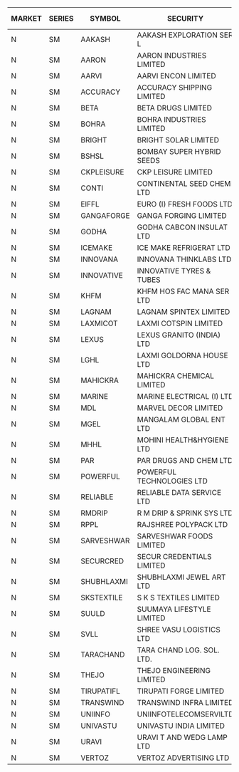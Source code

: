 


| MARKET | SERIES | SYMBOL | SECURITY | PREV CL PR | OPEN PRICE | HIGH PRICE | LOW PRICE | CLOSE PRICE | NET TRDVAL | NET TRDQTY | CORP IND | HI 52 WK | LO 52 WK |
| ----- | ----- | ----- | ----- | ----- | ----- | ----- | ----- | ----- | ----- | ----- | ----- | ----- | ----- |
| N | SM | AAKASH | AAKASH EXPLORATION SER L | 20.00 | 19.00 | 19.00 | 19.00 | 19.00 | 57000.00 | 3000 |  | 87.80 | 14.10 |
| N | SM | AARON | AARON INDUSTRIES LIMITED | 40.25 | 40.15 | 40.15 | 40.15 | 40.15 | 132495.00 | 3300 |  | 53.50 | 39.00 |
| N | SM | AARVI | AARVI ENCON LIMITED | 22.50 | 22.50 | 22.50 | 22.50 | 22.50 | 90000.00 | 4000 |  | 50.05 | 20.15 |
| N | SM | ACCURACY | ACCURACY SHIPPING LIMITED | 18.00 | 17.10 | 17.10 | 17.10 | 17.10 | 27360.00 | 1600 |  | 79.00 | 12.35 |
| N | SM | BETA | BETA DRUGS LIMITED | 50.50 | 55.90 | 55.90 | 46.70 | 55.50 | 126480.00 | 2400 |  | 110.00 | 37.00 |
| N | SM | BOHRA | BOHRA INDUSTRIES LIMITED | 1.00 | 1.05 | 1.05 | 1.05 | 1.05 | 4200.00 | 4000 |  | 13.50 | .35 |
| N | SM | BRIGHT | BRIGHT SOLAR LIMITED | 7.45 | 7.10 | 7.10 | 7.10 | 7.10 | 42600.00 | 6000 |  | 23.75 | 6.45 |
| N | SM | BSHSL | BOMBAY SUPER HYBRID SEEDS | 109.25 | 108.50 | 108.50 | 108.50 | 108.50 | 130200.00 | 1200 |  | 136.00 | 98.20 |
| N | SM | CKPLEISURE | CKP LEISURE LIMITED | 4.25 | 4.05 | 4.05 | 4.05 | 4.05 | 97200.00 | 24000 |  | 7.55 | 4.05 |
| N | SM | CONTI | CONTINENTAL SEED CHEM LTD | 15.75 | 16.50 | 16.50 | 16.50 | 16.50 | 494950.50 | 29997 |  | 102.20 | 10.75 |
| N | SM | EIFFL | EURO (I) FRESH FOODS LTD | 80.00 | 80.00 | 80.25 | 80.00 | 80.25 | 256400.00 | 3200 |  | 131.00 | 71.00 |
| N | SM | GANGAFORGE | GANGA FORGING LIMITED | 15.25 | 15.00 | 15.00 | 14.50 | 14.75 | 177000.00 | 12000 |  | 19.70 | 8.70 |
| N | SM | GODHA | GODHA CABCON INSULAT LTD | 29.50 | 29.90 | 29.90 | 29.75 | 29.75 | 238600.00 | 8000 |  | 30.40 | 10.95 |
| N | SM | ICEMAKE | ICE MAKE REFRIGERAT LTD | 36.00 | 36.00 | 37.25 | 36.00 | 37.25 | 218800.00 | 6000 |  | 82.95 | 25.65 |
| N | SM | INNOVANA | INNOVANA THINKLABS LTD. | 96.60 | 91.80 | 91.80 | 91.80 | 91.80 | 91800.00 | 1000 |  | 409.00 | 73.05 |
| N | SM | INNOVATIVE | INNOVATIVE TYRES & TUBES | 6.05 | 5.80 | 5.80 | 5.80 | 5.80 | 17400.00 | 3000 |  | 22.20 | 5.40 |
| N | SM | KHFM | KHFM HOS FAC MANA SER LTD | 26.85 | 27.50 | 27.55 | 26.50 | 26.75 | 2658600.00 | 99000 |  | 36.80 | 22.50 |
| N | SM | LAGNAM | LAGNAM SPINTEX LIMITED | 7.60 | 7.95 | 7.95 | 7.95 | 7.95 | 47700.00 | 6000 |  | 15.75 | 7.05 |
| N | SM | LAXMICOT | LAXMI COTSPIN LIMITED | 6.05 | 7.05 | 7.05 | 7.05 | 7.05 | 42300.00 | 6000 |  | 14.80 | 5.80 |
| N | SM | LEXUS | LEXUS GRANITO (INDIA) LTD | 7.95 | 7.95 | 7.95 | 7.95 | 7.95 | 7950.00 | 1000 |  | 24.75 | 4.55 |
| N | SM | LGHL | LAXMI GOLDORNA HOUSE LTD | 15.05 | 15.45 | 15.45 | 14.95 | 15.05 | 2662000.00 | 176000 |  | 15.45 | 14.95 |
| N | SM | MAHICKRA | MAHICKRA CHEMICAL LIMITED | 73.45 | 74.05 | 74.05 | 74.05 | 74.05 | 111075.00 | 1500 |  | 93.50 | 45.10 |
| N | SM | MARINE | MARINE ELECTRICAL (I) LTD | 89.75 | 90.00 | 90.00 | 86.00 | 87.90 | 888600.00 | 10000 |  | 123.00 | 78.00 |
| N | SM | MDL | MARVEL DECOR LIMITED | 25.05 | 25.50 | 25.50 | 25.50 | 25.50 | 102000.00 | 4000 |  | 30.00 | 13.90 |
| N | SM | MGEL | MANGALAM GLOBAL ENT LTD | 55.50 | 55.25 | 55.25 | 55.25 | 55.25 | 110500.00 | 2000 |  | 58.30 | 51.05 |
| N | SM | MHHL | MOHINI HEALTH&HYGIENE LTD | 17.70 | 17.00 | 17.00 | 17.00 | 17.00 | 102000.00 | 6000 |  | 25.10 | 11.35 |
| N | SM | PAR | PAR DRUGS AND CHEM LTD | 34.75 | 34.00 | 34.00 | 34.00 | 34.00 | 68000.00 | 2000 |  | 56.00 | 26.20 |
| N | SM | POWERFUL | POWERFUL TECHNOLOGIES LTD | 9.60 | 9.15 | 9.15 | 9.15 | 9.15 | 256200.00 | 28000 |  | 16.95 | 3.45 |
| N | SM | RELIABLE | RELIABLE DATA SERVICE LTD | 26.50 | 25.20 | 25.20 | 25.20 | 25.20 | 120960.00 | 4800 |  | 53.80 | 19.95 |
| N | SM | RMDRIP | R M DRIP & SPRINK SYS LTD | 41.55 | 41.85 | 43.50 | 41.85 | 43.00 | 4460200.00 | 104000 |  | 43.50 | 13.00 |
| N | SM | RPPL | RAJSHREE POLYPACK LTD | 62.00 | 63.20 | 63.25 | 63.20 | 63.25 | 126450.00 | 2000 |  | 118.00 | 50.00 |
| N | SM | SARVESHWAR | SARVESHWAR FOODS LIMITED | 13.10 | 13.75 | 13.75 | 13.70 | 13.75 | 65920.00 | 4800 |  | 43.85 | 8.45 |
| N | SM | SECURCRED | SECUR CREDENTIALS LIMITED | 17.75 | 18.60 | 18.60 | 18.60 | 18.60 | 22320.00 | 1200 |  | 110.00 | 12.15 |
| N | SM | SHUBHLAXMI | SHUBHLAXMI JEWEL ART LTD | 23.05 | 23.05 | 23.05 | 23.05 | 23.05 | 69150.00 | 3000 |  | 209.50 | 21.50 |
| N | SM | SKSTEXTILE | S K S TEXTILES LIMITED | 30.00 | 28.50 | 28.50 | 28.50 | 28.50 | 114000.00 | 4000 |  | 48.90 | 22.25 |
| N | SM | SUULD | SUUMAYA LIFESTYLE LIMITED | 35.00 | 36.10 | 36.10 | 36.10 | 36.10 | 288800.00 | 8000 |  | 37.00 | 15.05 |
| N | SM | SVLL | SHREE VASU LOGISTICS LTD | 80.00 | 76.00 | 76.00 | 76.00 | 76.00 | 76000.00 | 1000 |  | 130.00 | 70.00 |
| N | SM | TARACHAND | TARA CHAND LOG. SOL. LTD. | 36.00 | 36.50 | 36.50 | 30.55 | 35.05 | 347300.00 | 10000 |  | 43.75 | 21.10 |
| N | SM | THEJO | THEJO ENGINEERING LIMITED | 371.65 | 361.00 | 377.45 | 354.50 | 354.70 | 797970.00 | 2200 |  | 607.70 | 350.55 |
| N | SM | TIRUPATIFL | TIRUPATI FORGE LIMITED | 28.80 | 28.80 | 28.80 | 28.80 | 28.80 | 92160.00 | 3200 |  | 50.70 | 25.55 |
| N | SM | TRANSWIND | TRANSWIND INFRA LIMITED | 3.65 | 3.80 | 3.80 | 3.80 | 3.80 | 15200.00 | 4000 |  | 9.50 | 2.85 |
| N | SM | UNIINFO | UNIINFOTELECOMSERVILTD | 12.60 | 12.65 | 12.65 | 12.00 | 12.25 | 172600.00 | 14000 |  | 44.80 | 12.00 |
| N | SM | UNIVASTU | UNIVASTU INDIA LIMITED | 34.20 | 31.50 | 31.50 | 31.50 | 31.50 | 94500.00 | 3000 |  | 85.00 | 31.50 |
| N | SM | URAVI | URAVI T AND WEDG LAMP LTD | 106.40 | 107.50 | 107.50 | 107.50 | 107.50 | 1806000.00 | 16800 |  | 120.50 | 95.00 |
| N | SM | VERTOZ | VERTOZ ADVERTISING LTD | 70.35 | 71.75 | 71.75 | 69.00 | 69.80 | 672720.00 | 9600 |  | 211.00 | 47.75 |



